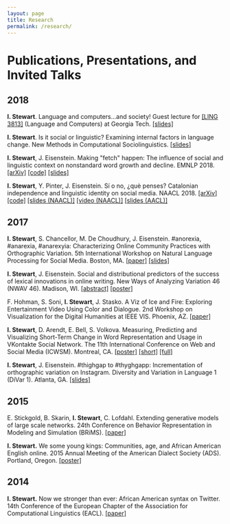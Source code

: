 ```yaml
---
layout: page
title: Research
permalink: /research/
---
```

# Publications, Presentations, and Invited Talks

## 2018

**I. Stewart**.
Language and computers...and society!
Guest lecture for [[LING 3813]](https://www.leliaglass.com/lgandcomputers) (Language and Computers) at Georgia Tech.
[[slides]](https://docs.google.com/presentation/d/1YwlkAkOUhG-S48MMfaMG2SwrwDMHZKuk5QYTDP75OQ8)

**I. Stewart**. 
Is it social or linguistic? Examining internal factors in language change.
New Methods in Computational Sociolinguistics.
[[slides]](https://docs.google.com/presentation/d/15c5DQRXbEEClq-8D3sYUgQuysIh_cWel64AFZo2EEVs)

**I. Stewart**, J. Eisenstein.
Making "fetch" happen: The influence of social and linguistic context on nonstandard word growth and decline. 
EMNLP 2018. 
[[arXiv]](https://arxiv.org/abs/1709.00345)
[[code]](https://github.com/ianbstewart/nonstandard_word_dissemination)
[[slides]](#)

**I. Stewart**, Y. Pinter, J. Eisenstein. 
Sí o no, ¿què penses? Catalonian independence and linguistic identity on social media.
NAACL 2018.
[[arXiv]](https://arxiv.org/abs/1804.05088)
[[code]](https://github.com/ianbstewart/catalan)
[[slides (NAACL)]](https://drive.google.com/open?id=1L4wNoTXDCysaQ65QYUJ_Y7Za8rULAdy_xrnjqZbQkek)
[[video (NAACL)]](https://vimeo.com/channels/naacl2018/276426716)
[[slides (AACL)]](https://docs.google.com/presentation/d/19Bi-LNP8BwZ5l3uFUiJQWpT-Xk9bXoelEmtidgUEEq8/edit?usp=sharing)

## 2017

**I. Stewart**, S. Chancellor, M. De Choudhury, J. Eisenstein. 
\#anorexia, \#anarexia, \#anarexyia: Characterizing Online Community Practices with Orthographic Variation.
5th International Workshop on Natural Language Processing for Social Media.
Boston, MA.
[[paper]](../docs/SocialNLP_2017.pdf)
[[slides]](../docs/SocialNLP_2017_slides.pdf)

**I. Stewart**, J. Eisenstein. 
Social and distributional predictors of the success of lexical innovations in online writing.
New Ways of Analyzing Variation 46 (NWAV 46).
Madison, WI.
[[abstract]](../docs/NWAV_2017_short.pdf)
[[poster]](../docs/NWAV_2017_poster.pdf)

F. Hohman, S. Soni, **I. Stewart**, J. Stasko. 
A Viz of Ice and Fire: Exploring Entertainment Video Using Color and Dialogue.
2nd Workshop on Visualization for the Digital Humanities at IEEE VIS.
Phoenix, AZ.
[[paper]](https://www.cc.gatech.edu/~stasko/papers/vis4dh17-thrones.pdf)

**I. Stewart**, D. Arendt, E. Bell, S. Volkova. 
Measuring, Predicting and Visualizing Short-Term Change in Word Representation and Usage in VKontakte Social Network.
The 11th International Conference on Web and Social Media (ICWSM).
Montreal, CA.
[[poster]](../docs/ICWSM_2017_poster.pdf)
[[short]](../docs/ICWSM_2017_short.pdf)
[[full]](https://arxiv.org/abs/1703.07012)

**I. Stewart**, J. Eisenstein. 
#thighgap to #thyghgapp: Incrementation of orthographic variation on Instagram.
Diversity and Variation in Language 1 (DiVar 1).
Atlanta, GA. 
[[slides]](../docs/DiVar_2017.pdf)

## 2015

E. Stickgold, B. Skarin, **I. Stewart**, C. Lofdahl. 
Extending generative models of large scale networks.
24th Conference on Behavior Representation in Modeling and Simulation (BRiMS).
[[paper]](http://cc.ist.psu.edu/BRIMS/archives/2015/Stickgold_BRiMS_2015.pdf)

**I. Stewart.**
We some young kings: Communities, age, and African American English online.
2015 Annual Meeting of the American Dialect Society (ADS).
Portland, Oregon.
[[poster]](../docs/ADS_2015_Poster.pdf)

## 2014
**I. Stewart.**
Now we stronger than ever: African American syntax on Twitter.
14th Conference of the European Chapter of the Association for Computational Linguistics (EACL).
[[paper]](http://www.aclweb.org/anthology/E/E14/E14-3.pdf#page=41)
